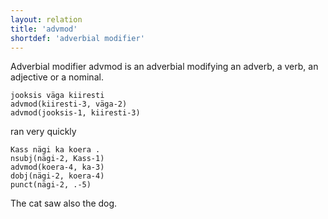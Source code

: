 ```yaml
---
layout: relation
title: 'advmod'
shortdef: 'adverbial modifier'
---
```

Adverbial modifier advmod is an adverbial modifying an adverb, a verb, an adjective or a nominal. 

~~~ sdparse
jooksis väga kiiresti
advmod(kiiresti-3, väga-2)
advmod(jooksis-1, kiiresti-3)
~~~

ran very quickly

~~~ sdparse
Kass nägi ka koera .
nsubj(nägi-2, Kass-1)
advmod(koera-4, ka-3)
dobj(nägi-2, koera-4)
punct(nägi-2, .-5)
~~~
The cat saw also the dog.
<!-- Interlanguage links updated Út zář 29 20:43:07 CEST 2020 -->
